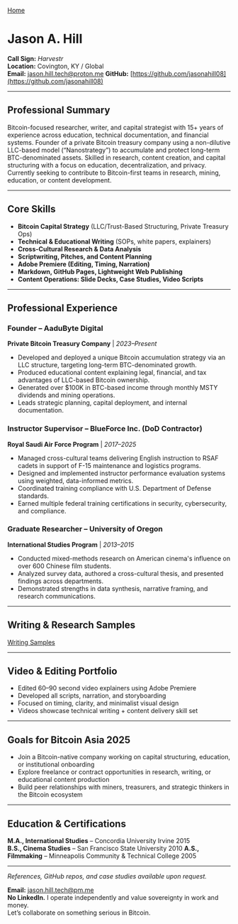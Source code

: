 [Home](./index.md)

# Jason A. Hill  
**Call Sign:** *Harvestr*  
**Location:** Covington, KY / Global  
**Email:** jason.hill.tech@proton.me
**GitHub:** [https://github.com/jasonahill08](https://github.com/jasonahill08)  

---

## Professional Summary

Bitcoin-focused researcher, writer, and capital strategist with 15+ years of experience across education, technical documentation, and financial systems. Founder of a private Bitcoin treasury company using a non-dilutive LLC-based model (“Nanostrategy”) to accumulate and protect long-term BTC-denominated assets. Skilled in research, content creation, and capital structuring with a focus on education, decentralization, and privacy. Currently seeking to contribute to Bitcoin-first teams in research, mining, education, or content development.

---

## Core Skills

- **Bitcoin Capital Strategy** (LLC/Trust-Based Structuring, Private Treasury Ops)  
- **Technical & Educational Writing** (SOPs, white papers, explainers)  
- **Cross-Cultural Research & Data Analysis**  
- **Scriptwriting, Pitches, and Content Planning**  
- **Adobe Premiere (Editing, Timing, Narration)**  
- **Markdown, GitHub Pages, Lightweight Web Publishing**  
- **Content Operations: Slide Decks, Case Studies, Video Scripts**

---

## Professional Experience

### Founder – AaduByte Digital  
**Private Bitcoin Treasury Company** | *2023–Present*  
- Developed and deployed a unique Bitcoin accumulation strategy via an LLC structure, targeting long-term BTC-denominated growth.  
- Produced educational content explaining legal, financial, and tax advantages of LLC-based Bitcoin ownership.  
- Generated over $100K in BTC-based income through monthly MSTY dividends and mining operations.  
- Leads strategic planning, capital deployment, and internal documentation.

### Instructor Supervisor – BlueForce Inc. (DoD Contractor)  
**Royal Saudi Air Force Program** | *2017–2025*  
- Managed cross-cultural teams delivering English instruction to RSAF cadets in support of F-15 maintenance and logistics programs.  
- Designed and implemented instructor performance evaluation systems using weighted, data-informed metrics.  
- Coordinated training compliance with U.S. Department of Defense standards.  
- Earned multiple federal training certifications in security, cybersecurity, and compliance.

### Graduate Researcher – University of Oregon  
**International Studies Program** | *2013–2015*  
- Conducted mixed-methods research on American cinema's influence on over 600 Chinese film students.  
- Analyzed survey data, authored a cross-cultural thesis, and presented findings across departments.  
- Demonstrated strengths in data synthesis, narrative framing, and research communications.

---

## Writing & Research Samples

[Writing Samples](https://github.com/jasonahill08/btc-llc-thesis/blob/main/samples.md)

---

## Video & Editing Portfolio

- Edited 60–90 second video explainers using Adobe Premiere  
- Developed all scripts, narration, and storyboarding  
- Focused on timing, clarity, and minimalist visual design  
- Videos showcase technical writing + content delivery skill set

---

## Goals for Bitcoin Asia 2025

- Join a Bitcoin-native company working on capital structuring, education, or institutional onboarding  
- Explore freelance or contract opportunities in research, writing, or educational content production  
- Build peer relationships with miners, treasurers, and strategic thinkers in the Bitcoin ecosystem

---

## Education & Certifications

**M.A., International Studies** – Concordia University Irvine 2015  
**B.S., Cinema Studies** – San Francisco State University 2010 
**A.S., Filmmaking** – Minneapolis Community & Technical College 2005

---

*References, GitHub repos, and case studies available upon request.*

**Email:** [jason.hill.tech@pm.me](mailto:jason.hill.tech@pm.me)  
**No LinkedIn.** I operate independently and value sovereignty in work and money.  
Let’s collaborate on something serious in Bitcoin.

